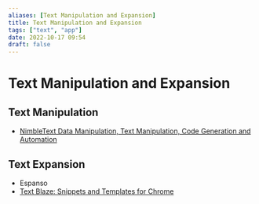 ```yaml
---
aliases: [Text Manipulation and Expansion]
title: Text Manipulation and Expansion
tags: ["text", "app"]
date: 2022-10-17 09:54
draft: false
---
```


# Text Manipulation and Expansion

## Text Manipulation

- [NimbleText Data Manipulation, Text Manipulation, Code Generation and Automation](https://nimbletext.com/)

## Text Expansion

- Espanso
- [Text Blaze: Snippets and Templates for Chrome](https://blaze.today/)

